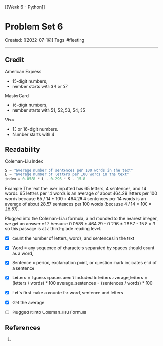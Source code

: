 [[Week 6 - Python]]

# Problem Set 6 
Created:  [[2022-07-16]]
Tags: #fleeting 

---
## Credit
American Express  
- 15-digit numbers, 
- number starts with 34 or 37


MasterCard 
- 16-digit numbers,
- number starts with 51, 52, 53, 54, 55


Visa  
- 13 or 16-digit numbers.
- Number starts with 4


## Readability
Coleman-Liu Index
```Python
S = "average number of sentences per 100 words in the text"
L = "average number of letters per 100 words in the text"
index = 0.0588 * L - 0.296 * S - 15.8
```
Example
The text the user inputted has 
65 letters, 4 sentences, and 14 words. 
65 letters per 14 words 
    is an average of about 464.29 letters per 100 words 
    because 65 / 14 * 100 = 464.29 
4 sentences per 14 words 
    is an average of about 28.57 sentences per 100 words 
    (because 4 / 14 * 100 = 28.57). 

Plugged into the Coleman-Liau formula, a
nd rounded to the nearest integer, 
we get an answer of 3 
    because 0.0588 * 464.29 - 0.296 * 28.57 - 15.8 = 3
    so this passage is at a third-grade reading level.


- [x] count the number of letters, words, and sentences in the text
- [x] Word = any sequence of characters separated by spaces should count as a word, 
- [x] Sentence =  period, exclamation point, or question mark indicates end of a sentence
- [x] Letters = I guess spaces aren't included in letters
average_letters = (letters / words) * 100
average_sentences = (sentences / words) * 100


- [x] Let's first make a counte for word, sentence and letters
- [x] Get the average
- [ ] Plugged it into Coleman_liau Formula









## References
1. 